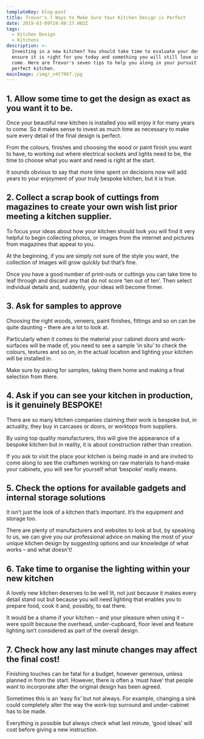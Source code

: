 ```yaml
---
templateKey: blog-post
title: Trevor's 7 Ways to Make Sure Your Kitchen Design is Perfect
date: 2019-03-09T19:49:17.002Z
tags:
  - Kitchen Design
  - Kitchens
description: >-
  Investing in a new kitchen? You should take time to evaluate your design and
  ensure it is right for you today and something you will still love in years to
  come. Here are Trevor's seven tips to help you along in your pursuit for that
  perfect kitchen. 
mainImage: /img/_v4t7967.jpg
---
```

## 1. Allow some time to get the design as exact as you want it to be.

Once your beautiful new kitchen is installed you will enjoy it for many years to come. So it makes sense to invest as much time as necessary to make sure every detail of the final design is perfect.

From the colours, finishes and choosing the wood or paint finish you want to have, to working out where electrical sockets and lights need to be, the time to choose what you want and need is right at the start.

It sounds obvious to say that more time spent on decisions now will add years to your enjoyment of your truly bespoke kitchen, but it is true.

## 2. Collect a scrap book of cuttings from magazines to create your own wish list prior meeting a kitchen supplier.

To focus your ideas about how your kitchen should look you will find it very helpful to begin collecting photos, or images from the internet and pictures from magazines that appeal to you.

At the beginning, if you are simply not sure of the style you want, the collection of images will grow quickly but that’s fine.

Once you have a good number of print-outs or cuttings you can take time to leaf through and discard any that do not score ‘ten out of ten’. Then select individual details and, suddenly, your ideas will become firmer.

## 3. Ask for samples to approve

Choosing the right woods, veneers, paint finishes, fittings and so on can be quite daunting – there are a lot to look at.

Particularly when it comes to the material your cabinet doors and work-surfaces will be made of, you need to see a sample ‘in situ’ to check the colours, textures and so on, in the actual location and lighting your kitchen will be installed in.

Make sure by asking for samples, taking them home and making a final selection from there.

## 4. Ask if you can see your kitchen in production, is it genuinely BESPOKE!

There are so many kitchen companies claiming their work is bespoke but, in actuality, they buy in carcases or doors, or worktops from suppliers.

By using top quality manufacturers, this will give the appearance of a bespoke kitchen but in reality, it is about construction rather than creation.

If you ask to visit the place your kitchen is being made in and are invited to come along to see the craftsmen working on raw materials to hand-make your cabinets, you will see for yourself what ‘bespoke’ really means.

## 5. Check the options for available gadgets and internal storage solutions

It isn’t just the look of a kitchen that’s important. It’s the equipment and storage too.

There are plenty of manufacturers and websites to look at but, by speaking to us, we can give you our professional advice on making the most of your unique kitchen design by suggesting options and our knowledge of what works – and what doesn’t!

## 6. Take time to organise the lighting within your new kitchen

A lovely new kitchen deserves to be well lit, not just because it makes every detail stand out but because you will need lighting that enables you to prepare food, cook it and, possibly, to eat there.

It would be a shame if your kitchen – and your pleasure when using it – were spoilt because the overhead, under-cupboard, floor level and feature lighting isn’t considered as part of the overall design.

## 7. Check how any last minute changes may affect the final cost!

Finishing touches can be fatal for a budget, however generous, unless planned in from the start. However, there is often a ‘must have’ that people want to incorporate after the original design has been agreed.

Sometimes this is an ‘easy fix’ but not always. For example, changing a sink could completely alter the way the work-top surround and under-cabinet has to be made.

Everything is possible but always check what last minute, ‘good ideas’ will cost before giving a new instruction.
